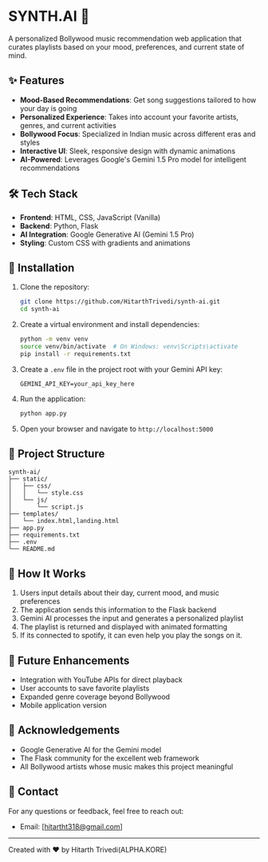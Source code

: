 # SYNTH.AI 🎵

A personalized Bollywood music recommendation web application that curates playlists based on your mood, preferences, and current state of mind.



## ✨ Features

- **Mood-Based Recommendations**: Get song suggestions tailored to how your day is going
- **Personalized Experience**: Takes into account your favorite artists, genres, and current activities
- **Bollywood Focus**: Specialized in Indian music across different eras and styles
- **Interactive UI**: Sleek, responsive design with dynamic animations
- **AI-Powered**: Leverages Google's Gemini 1.5 Pro model for intelligent recommendations

## 🛠️ Tech Stack

- **Frontend**: HTML, CSS, JavaScript (Vanilla)
- **Backend**: Python, Flask
- **AI Integration**: Google Generative AI (Gemini 1.5 Pro)
- **Styling**: Custom CSS with gradients and animations

## 🚀 Installation

1. Clone the repository:
   ```bash
   git clone https://github.com/HitarthTrivedi/synth-ai.git
   cd synth-ai
   ```

2. Create a virtual environment and install dependencies:
   ```bash
   python -m venv venv
   source venv/bin/activate  # On Windows: venv\Scripts\activate
   pip install -r requirements.txt
   ```

3. Create a `.env` file in the project root with your Gemini API key:
   ```
   GEMINI_API_KEY=your_api_key_here
   ```

4. Run the application:
   ```bash
   python app.py
   ```

5. Open your browser and navigate to `http://localhost:5000`

## 📁 Project Structure

```
synth-ai/
├── static/
│   ├── css/
│   │   └── style.css
│   └── js/
│       └── script.js
├── templates/
│   └── index.html,landing.html
├── app.py
├── requirements.txt
├── .env
└── README.md
```



## 📝 How It Works

1. Users input details about their day, current mood, and music preferences
2. The application sends this information to the Flask backend
3. Gemini AI processes the input and generates a personalized playlist
4. The playlist is returned and displayed with animated formatting
5. If its connected to spotify, it can even help you play the songs on it.

## 🔮 Future Enhancements

- Integration with YouTube APIs for direct playback
- User accounts to save favorite playlists
- Expanded genre coverage beyond Bollywood
- Mobile application version



## 🙏 Acknowledgements

- Google Generative AI for the Gemini model
- The Flask community for the excellent web framework
- All Bollywood artists whose music makes this project meaningful

## 📧 Contact

For any questions or feedback, feel free to reach out:
- Email: [hitartht318@gmail.com]


---

Created with ❤️ by Hitarth Trivedi(ALPHA.KORE)
